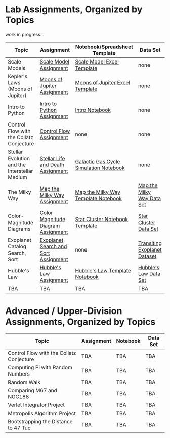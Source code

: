 # Lab Assignments, Organized by Topics

work in progress...


| Topic | Assignment | Notebook/Spreadsheet Template | Data Set |
|-------|------------|----------|----------|
|Scale Models| [Scale Model Assignment](../Labs/ScaleModelExcelTutorial/Lab_ScaleModelSpreadsheetIntro.pdf) | [Scale Model Excel Template](../Labs/ScaleModelExcelTutorial/scaleModelExcelTemplate.xlsx) | none |
| Kepler's Laws (Moons of Jupiter) | [Moons of Jupiter Assignment](../Labs/MoonsOfJupiterExcel/Lab_MoonsOfJupiterStellarium.pdf) | [Moons of Jupiter Excel Template](../Labs/MoonsOfJupiterExcel/moonsOfJupiterTemplate.xlsx) | none |
| Intro to Python | [Intro to Python Assignment](../Labs/introToPython/Lab_introPython.pdf) | [Intro Notebook](../Labs/introToPython/intropythontutorial.ipynb) | none |
| Control Flow with the Collatz Conjecture | [Control Flow Assignment](../Labs/ControlFlowCollatz/Lab_controlFlowCollatz.pdf) | none | none |
| Stellar Evolution and the Interstellar Medium | [Stellar Life and Death Assignment](../Labs/StellarLifeCycleSimulation/Lab_StarFormationAndDeath.pdf) | [Galactic Gas Cycle Simulation Notebook](https://www.kaggle.com/code/austinhinkel/stellarlifecyclessimulation) | none |
|The Milky Way| [Map the Milky Way Assignment](../Labs/MapOfLocalGalaxy/Lab_MapNearbyMilkyWay.pdf) | [Map the Milky Way Template Notebook](https://www.kaggle.com/code/austinhinkel/plottingtutorial-mapthelocalmilkyway) |[Map the Milky Way Data Set](https://www.kaggle.com/datasets/austinhinkel/galacticcoordswithgaia)|
|Color-Magnitude Diagrams| [Color Magnitude Diagram Assignment](../Labs/GaiaColorMagnitudeLab/Lab_TwoClustersCMD.pdf) | [Star Cluster Notebook Template](https://www.kaggle.com/code/austinhinkel/twoclustercmd-template) | [Star Cluster Data Set](https://www.kaggle.com/datasets/austinhinkel/gaia-dr3-data-for-comparing-two-star-clusters) |
| Exoplanet Catalog Search, Sort | [Exoplanet Search and Sort Assignment](../Labs/ExploringExoplanetData/CuttingData_TEPCAT.pdf) | none | [Transiting Exoplanet Dataset](https://www.kaggle.com/datasets/austinhinkel/transiting-exoplanets-selected-system-properties) |
| Hubble's Law | [Hubble's Law Assignment](../Labs/HubblesLaw/Lab_HubblesLaw.pdf) | [Hubble's Law Template Notebook](https://www.kaggle.com/code/austinhinkel/hubbleslawtemplate) | [Hubble's Law Data Set](https://www.kaggle.com/datasets/austinhinkel/hubble-law-astronomy-lab) |
| TBA | TBA | TBA | TBA |




# Advanced / Upper-Division Assignments, Organized by Topics


| Topic | Assignment | Notebook | Data Set |
|-------|------------|----------|----------|
| Control Flow with the Collatz Conjecture | TBA | TBA | TBA |
| Computing Pi with Random Numbers | TBA | TBA | TBA |
| Random Walk | TBA | TBA | TBA |
| Comparing M67 and NGC188 | TBA | TBA | TBA |
| Verlet Integrator Project | TBA | TBA | TBA |
| Metropolis Algorithm Project | TBA | TBA | TBA |
| Bootstrapping the Distance to 47 Tuc | TBA | TBA | TBA |

